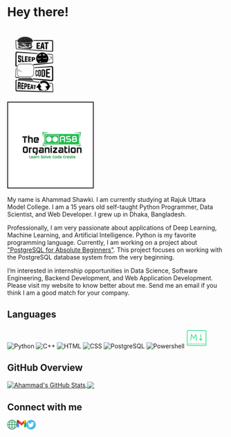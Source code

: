 # Hey there!

![](https://github.com/ahammadshawki8/ahammadshawki8/blob/master/code.gif) <img src="https://github.com/ahammadshawki8/ahammadshawki8/blob/master/poster.jpg" alt="Company" width="200" height="200"/>


My name is Ahammad Shawki. I am currently studying at Rajuk Uttara Model College. I am a 15 years old self-taught Python Programmer, Data Scientist, and Web Developer. I grew up in Dhaka, Bangladesh.

Professionally, I am very passionate about applications of Deep Learning, Machine Learning, and Artificial Intelligence. Python is my favorite programming language. Currently, I am working on a project about ["PostgreSQL for Absolute Beginners"](https://github.com/ahammadshawki8/PostgreSQL-For-Absolute-Beginners). This project focuses on working with the PostgreSQL database system from the very beginning.

I’m interested in internship opportunities in Data Science, Software Engineering, Backend Development, and Web Application Development. Please visit my website to know better about me. Send me an email if you think I am a good match for your company.



## Languages
<img src="https://devicons.github.io/devicon/devicon.git/icons/python/python-original.svg" alt="Python" width="48" height="48"/>     <img src="https://devicons.github.io/devicon/devicon.git/icons/cplusplus/cplusplus-original.svg" alt="C++" width="48" height="48"/>     <img src="https://devicons.github.io/devicon/devicon.git/icons/html5/html5-original-wordmark.svg" alt="HTML" width="48" height="48"/>     <img src="https://devicons.github.io/devicon/devicon.git/icons/css3/css3-original-wordmark.svg" alt="CSS" width="48" height="48"/>     <img src="https://devicons.github.io/devicon/devicon.git/icons/postgresql/postgresql-original.svg" alt="PostgreSQL" width="48" height="48"/>     <img src="https://www.freeiconspng.com/uploads/powershell-icon-9.png" alt="Powershell" width="48" height="48"/>       <img src="https://github.com/ahammadshawki8/ahammadshawki8/blob/master/markdown.png" alt="Markdown" width="48" height="48"/>

## GitHub Overview
<a href="https://github.com/ahammadshawki8/github-readme-stats">
  <img align="center" src="https://github-readme-stats.anuraghazra1.vercel.app/api?username=ahammadshawki8&show_icons=true&include_all_commits=true" alt="Ahammad's GitHub Stats" />
</a>
<a href="https://github.com/ahammadshawki8/github-readme-stats">
  <img align="center" src="https://github-readme-stats.anuraghazra1.vercel.app/api/top-langs/?username=ahammadshawki8&layout=compact" />
</a>


## Connect with me

[<img align="left" width="22px" src="https://github.com/ahammadshawki8/ahammadshawki8/blob/master/website.png" />](https://ahammadshawki8.github.io/)
[<img align="left" width="22px" src="https://github.com/ahammadshawki8/ahammadshawki8/blob/master/mail.png" />](mailto:ahammadshawki8@gmail.com)
[<img align="left" width="22px" src="https://github.com/ahammadshawki8/ahammadshawki8/blob/master/twitter.png" />](https://twitter.com/AhammadShawki8)

